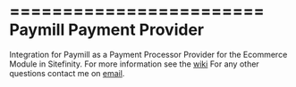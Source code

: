 ========================
Paymill Payment Provider
========================

Integration for Paymill as a Payment Processor Provider for the Ecommerce Module in Sitefinity. 
For more information see the [wiki](https://github.com/Sitefinity/sitefinity-paymill-payment-provider/wiki)
For any other questions contact me on [email](mailto:ivan.a.petrov@telerik.com).